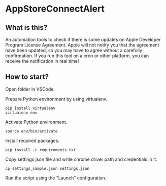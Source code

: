 # AppStoreConnectAlert
## What is this?
An automation tools to check if there is some updates on Apple Developer Program License Agreement.
Apple will not notify you that the agreement have been updated, so you may have to agree without a carefully confirmation.
If you run this tool on a cron or other platform, you can receive the notification in real time!

## How to start?
Open folder in VSCode.

Prepare Python environment by using virtualenv.

```shell
pip install virtualenv
virtualenv env
```

Activate Python environment.

```shell
source env/bin/activate
```

Install required packages.

```shell
pip install -r requirements.txt
```

Copy settings json file and write chrome driver path and credentials in it.

```shell
cp settings_sample.json settings.json
```

Run the script using the "Launch" configuration.
